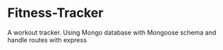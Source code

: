 # Fitness-Tracker
A workout tracker. Using Mongo database with Mongoose schema and handle routes with express
